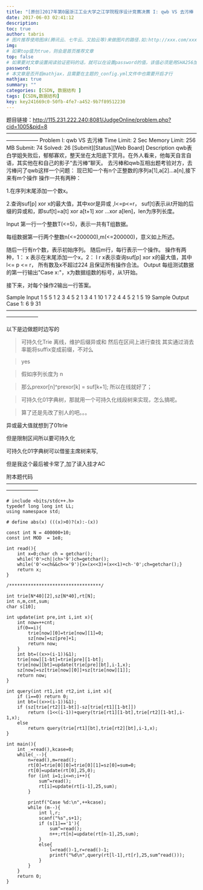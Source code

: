 ```yaml
---
title: "[原创]2017年第0届浙江工业大学之江学院程序设计竞赛决赛 I: qwb VS 去污棒 [可持久化01字典树]【数据结构】"
date: 2017-06-03 02:41:12
description:
toc: true
author: tabris
# 图片推荐使用图床(腾讯云、七牛云、又拍云等)来做图片的路径.如:http://xxx.com/xxx.jpg
img:
# 如果top值为true，则会是首页推荐文章
top: false
# 如果要对文章设置阅读验证密码的话，就可以在设置password的值，该值必须是用SHA256加密后的密码，防止被他人识破
password:
# 本文章是否开启mathjax，且需要在主题的_config.yml文件中也需要开启才行
mathjax: true
summary: ""
categories: [CSDN, 数据结构 ]
tags: [CSDN,数据结构]
key: key241669c0-50fb-4fe7-a452-9b7f89512230
---
```


题目链接：http://115.231.222.240:8081/JudgeOnline/problem.php?cid=1005&pid=8
——————————————————————————————————————————
Problem I: qwb VS 去污棒
Time Limit: 2 Sec  Memory Limit: 256 MB
Submit: 74  Solved: 26
[Submit][Status][Web Board]
Description
qwb表白学姐失败后，郁郁寡欢，整天坐在太阳底下赏月。在外人看来，他每天自言自语，其实他在和自己的影子“去污棒”聊天。
去污棒和qwb互相出题考验对方，去污棒问了qwb这样一个问题：
现已知一个有n个正整数的序列a[1],a[2]...a[n],接下来有m个操作
操作一共有两种：

1.在序列末尾添加一个数x。

2.查询suf[p] xor x的最大值，其中xor是异或 ,l<=p<=r，
suf[t]表示从t开始的后缀的异或和，即suf[t]=a[t] xor a[t+1] xor ...xor a[len]，len为序列长度。

Input
第一行一个整数T(<=5)，表示一共有T组数据。

每组数据第一行两个整数n(<=200000),m(<=200000)，意义如上所述。

随后一行有n个数，表示初始序列。
随后m行，每行表示一个操作。
操作有两种，1： x 表示在末尾添加一个x，2： l r x表示查询suf[p] xor x的最大值，其中l<= p <= r，
所有数及x不超过224 且保证所有操作合法。
Output
每组测试数据的第一行输出"Case x:"，x为数据组数的标号，从1开始。

接下来，对每个操作2输出一行答案。

Sample Input
1
5 5
1 2 3 4 5
2 1 3 4
1 10
1 7
2 4 4 5
2 1 5 19
Sample Output
Case 1:
6
9
31
——————————————————————————————————————————

以下是边做题时边写的

>可持久化Trie 离线，维护后缀异或和 然后在区间上进行查找
其实通过消去率能将suffix变成前缀，不对么

>yes

>假如序列长度为 n

>那么prexor[n]^prexor[k] = suf[k+1]; 所以在线就好了；

>可持久化01字典树，那就用一个可持久化线段树来实现，怎么搞呢。

>算了还是先改了别人的吧。。。

异或最大值就想到了01trie

但是限制区间所以要可持久化

可持久化01字典树可以借鉴主席树来写,

但是我这个最后被卡常了,加了读入挂才AC

附本题代码
——————————————————————————————————————————
```
# include <bits/stdc++.h>
typedef long long int LL;
using namespace std;

# define abs(x) (((x)>0)?(x):-(x))

const int N = 400000+10;
const int MOD  = 1e8;

int read(){
    int x=0;char ch = getchar();
    while('0'>ch||ch>'9')ch=getchar();
    while('0'<=ch&&ch<='9'){x=(x<<3)+(x<<1)+ch-'0';ch=getchar();}
    return x;
}

/**********************************/

int trie[N*40][2],sz[N*40],rt[N];
int n,m,cnt,sum;
char s[10];

int update(int pre,int i,int x){
    int now=++cnt;
    if(0==i){
        trie[now][0]=trie[now][1]=0;
        sz[now]=sz[pre]+1;
        return now;
    }
    int bt=((x>>(i-1))&1);
    trie[now][1-bt]=trie[pre][1-bt];
    trie[now][bt]=update(trie[pre][bt],i-1,x);
    sz[now]=sz[trie[now][0]]+sz[trie[now][1]];
    return now;
}

int query(int rt1,int rt2,int i,int x){
    if (i==0) return 0;
    int bt=((x>>(i-1))&1);
    if (sz[trie[rt2][1-bt]]-sz[trie[rt1][1-bt]])
        return (1<<(i-1))+query(trie[rt1][1-bt],trie[rt2][1-bt],i-1,x);
    else
        return query(trie[rt1][bt],trie[rt2][bt],i-1,x);
}

int main(){
    int _=read(),kcase=0;
    while(_--){
        n=read(),m=read();
        rt[0]=trie[0][0]=trie[0][1]=sz[0]=sum=0;
        rt[0]=update(rt[0],25,0);
        for (int i=1;i<=n;i++){
            sum^=read();
            rt[i]=update(rt[i-1],25,sum);
        }

        printf("Case %d:\n",++kcase);
        while (m--){
            int l,r;
            scanf("%s",s+1);
            if (s[1]=='1'){
                sum^=read();
                n++;rt[n]=update(rt[n-1],25,sum);
            }
            else{
                l=read()-1,r=read()-1;
                printf("%d\n",query(rt[l-1],rt[r],25,sum^read()));
            }
        }
    }
    return 0;
}
```